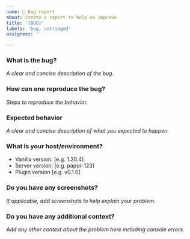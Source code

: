 ```yaml
---
name: 🐛 Bug report
about: Create a report to help us improve
title: '[BUG]'
labels: 'bug, untriaged'
assignees: ''

---
```


### What is the bug?
_A clear and concise description of the bug._

### How can one reproduce the bug?
_Steps to reproduce the behavior._

### Expected behavior
_A clear and concise description of what you expected to happen._


### What is your host/environment?
- Vanilla version: [e.g. 1.20.4]
- Server version: [e.g. paper-123]
- Plugin version [e.g. v0.1.0]

### Do you have any screenshots?
_If applicable, add screenshots to help explain your problem._

### Do you have any additional context?
_Add any other context about the problem here including console errors._